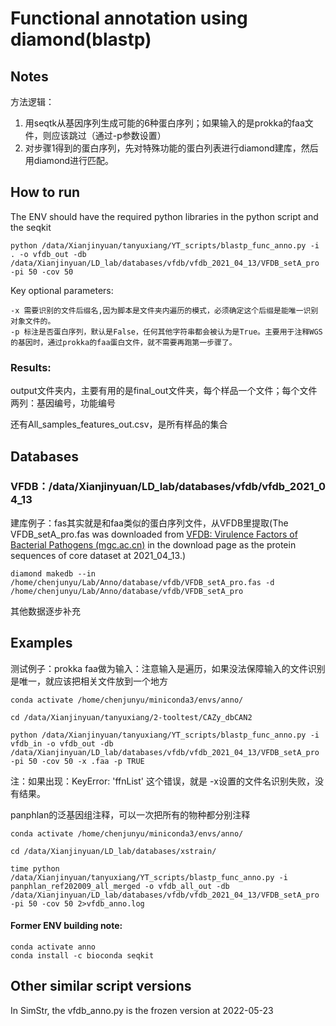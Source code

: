# Functional annotation using diamond(blastp) 

## Notes

方法逻辑：

1. 用seqtk从基因序列生成可能的6种蛋白序列；如果输入的是prokka的faa文件，则应该跳过（通过-p参数设置）
2. 对步骤1得到的蛋白序列，先对特殊功能的蛋白列表进行diamond建库，然后用diamond进行匹配。



## How to run

The ENV should have the required python libraries in the python script and the seqkit

```
python /data/Xianjinyuan/tanyuxiang/YT_scripts/blastp_func_anno.py -i . -o vfdb_out -db /data/Xianjinyuan/LD_lab/databases/vfdb/vfdb_2021_04_13/VFDB_setA_pro -pi 50 -cov 50
```

Key optional parameters:

```
-x 需要识别的文件后缀名,因为脚本是文件夹内遍历的模式，必须确定这个后缀是能唯一识别对象文件的。
-p 标注是否蛋白序列，默认是False，任何其他字符串都会被认为是True。主要用于注释WGS的基因时，通过prokka的faa蛋白文件，就不需要再跑第一步骤了。
```

### Results:

output文件夹内，主要有用的是final_out文件夹，每个样品一个文件；每个文件两列：基因编号，功能编号

还有All_samples_features_out.csv，是所有样品的集合



## Databases

### VFDB：/data/Xianjinyuan/LD_lab/databases/vfdb/vfdb_2021_04_13

建库例子：fas其实就是和faa类似的蛋白序列文件，从VFDB里提取(The VFDB_setA_pro.fas was downloaded from [VFDB: Virulence Factors of Bacterial Pathogens (mgc.ac.cn)](http://www.mgc.ac.cn/cgi-bin/VFs/v5/main.cgi) in the download page as the protein sequences of core dataset at 2021_04_13.)

```
diamond makedb --in /home/chenjunyu/Lab/Anno/database/vfdb/VFDB_setA_pro.fas -d /home/chenjunyu/Lab/Anno/database/vfdb/VFDB_setA_pro
```

其他数据逐步补充



## Examples

测试例子：prokka faa做为输入：注意输入是遍历，如果没法保障输入的文件识别是唯一，就应该把相关文件放到一个地方

```
conda activate /home/chenjunyu/miniconda3/envs/anno/

cd /data/Xianjinyuan/tanyuxiang/2-tooltest/CAZy_dbCAN2

python /data/Xianjinyuan/tanyuxiang/YT_scripts/blastp_func_anno.py -i vfdb_in -o vfdb_out -db /data/Xianjinyuan/LD_lab/databases/vfdb/vfdb_2021_04_13/VFDB_setA_pro -pi 50 -cov 50 -x .faa -p TRUE
```

注：如果出现：KeyError: 'ffnList' 这个错误，就是 -x设置的文件名识别失败，没有结果。



panphlan的泛基因组注释，可以一次把所有的物种都分别注释

```
conda activate /home/chenjunyu/miniconda3/envs/anno/

cd /data/Xianjinyuan/LD_lab/databases/xstrain/

time python /data/Xianjinyuan/tanyuxiang/YT_scripts/blastp_func_anno.py -i panphlan_ref202009_all_merged -o vfdb_all_out -db /data/Xianjinyuan/LD_lab/databases/vfdb/vfdb_2021_04_13/VFDB_setA_pro -pi 50 -cov 50 2>vfdb_anno.log
```



#### Former ENV building note:

```
conda activate anno
conda install -c bioconda seqkit
```



## Other similar script versions

In SimStr, the vfdb_anno.py is the frozen version at 2022-05-23
